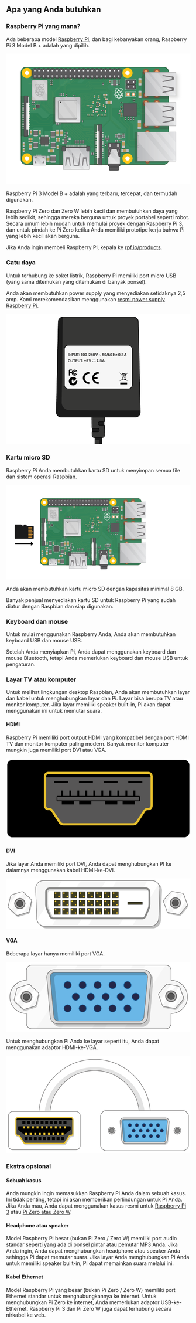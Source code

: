 ## Apa yang Anda butuhkan

### Raspberry Pi yang mana?

Ada beberapa model [Raspberry Pi](https://www.raspberrypi.org/products/), dan bagi kebanyakan orang, Raspberry Pi 3 Model B + adalah yang dipilih.

![Raspberry Pi 3](images/raspberry-pi.png)

Raspberry Pi 3 Model B + adalah yang terbaru, tercepat, dan termudah digunakan.

Raspberry Pi Zero dan Zero W lebih kecil dan membutuhkan daya yang lebih sedikit, sehingga mereka berguna untuk proyek portabel seperti robot. Secara umum lebih mudah untuk memulai proyek dengan Raspberry Pi 3, dan untuk pindah ke Pi Zero ketika Anda memiliki prototipe kerja bahwa Pi yang lebih kecil akan berguna.

Jika Anda ingin membeli Raspberry Pi, kepala ke [rpf.io/products](https://rpf.io/products).

### Catu daya

Untuk terhubung ke soket listrik, Raspberry Pi memiliki port micro USB (yang sama ditemukan yang ditemukan di banyak ponsel).

Anda akan membutuhkan power supply yang menyediakan setidaknya 2,5 amp. Kami merekomendasikan menggunakan [resmi power supply Raspberry Pi](https://www.raspberrypi.org/products/raspberry-pi-universal-power-supply/).

![Sumber Daya listrik](images/powersupply.png)

### Kartu micro SD

Raspberry Pi Anda membutuhkan kartu SD untuk menyimpan semua file dan sistem operasi Raspbian.

![kartu SD](images/pi-sd.png)

Anda akan membutuhkan kartu micro SD dengan kapasitas minimal 8 GB.

Banyak penjual menyediakan kartu SD untuk Raspberry Pi yang sudah diatur dengan Raspbian dan siap digunakan.

### Keyboard dan mouse

Untuk mulai menggunakan Raspberry Anda, Anda akan membutuhkan keyboard USB dan mouse USB.

Setelah Anda menyiapkan Pi, Anda dapat menggunakan keyboard dan mouse Bluetooth, tetapi Anda memerlukan keyboard dan mouse USB untuk pengaturan.

### Layar TV atau komputer

Untuk melihat lingkungan desktop Raspbian, Anda akan membutuhkan layar dan kabel untuk menghubungkan layar dan Pi. Layar bisa berupa TV atau monitor komputer. Jika layar memiliki speaker built-in, Pi akan dapat menggunakan ini untuk memutar suara.

#### HDMI

Raspberry Pi memiliki port output HDMI yang kompatibel dengan port HDMI TV dan monitor komputer paling modern. Banyak monitor komputer mungkin juga memiliki port DVI atau VGA.

![port HDMI](images/hdmi-port.png)

#### DVI

Jika layar Anda memiliki port DVI, Anda dapat menghubungkan PI ke dalamnya menggunakan kabel HDMI-ke-DVI.

![port dvi](images/dvi-port.png)

#### VGA

Beberapa layar hanya memiliki port VGA.

![port vga](images/vga-port.png)

Untuk menghubungkan Pi Anda ke layar seperti itu, Anda dapat menggunakan adaptor HDMI-ke-VGA.

![HDMI ke port adaptor vga](images/hdmi-vga-adapter.png)

### Ekstra opsional

#### Sebuah kasus

Anda mungkin ingin memasukkan Raspberry Pi Anda dalam sebuah kasus. Ini tidak penting, tetapi ini akan memberikan perlindungan untuk Pi Anda. Jika Anda mau, Anda dapat menggunakan kasus resmi untuk [Raspberry Pi 3](https://www.raspberrypi.org/products/raspberry-pi-3-case/) atau [Pi Zero atau Zero W](https://www.raspberrypi.org/products/raspberry-pi-zero-case/).

#### Headphone atau speaker

Model Raspberry Pi besar (bukan Pi Zero / Zero W) memiliki port audio standar seperti yang ada di ponsel pintar atau pemutar MP3 Anda. Jika Anda ingin, Anda dapat menghubungkan headphone atau speaker Anda sehingga Pi dapat memutar suara. Jika layar Anda menghubungkan Pi Anda untuk memiliki speaker built-in, Pi dapat memainkan suara melalui ini.

#### Kabel Ethernet

Model Raspberry Pi yang besar (bukan Pi Zero / Zero W) memiliki port Ethernet standar untuk menghubungkannya ke internet. Untuk menghubungkan Pi Zero ke internet, Anda memerlukan adaptor USB-ke-Ethernet. Raspberry Pi 3 dan Pi Zero W juga dapat terhubung secara nirkabel ke web.